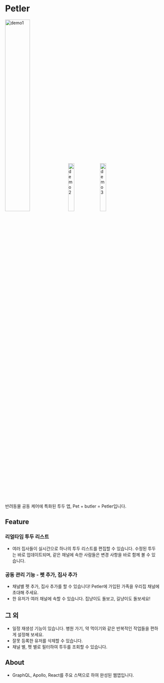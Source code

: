# Petler
 <img src="https://user-images.githubusercontent.com/48303292/74818688-6ffcb200-5342-11ea-94b3-9b692bc34892.gif" alt="demo1" width="40%"/>
 <img src="https://user-images.githubusercontent.com/48303292/74819722-2ad97f80-5344-11ea-809b-771248ce51c1.gif" alt="demo2" width="20%"/>
 <img src="https://user-images.githubusercontent.com/48303292/74819978-94f22480-5344-11ea-80b7-3451d325bb8e.gif" alt="demo3" width="20%"/>

반려동물 공동 케어에 특화된 투두 앱, Pet + butler = Petler입니다.

## Feature
### 리얼타임 투두 리스트 
+ 여러 집사들이 실시간으로 하나의 투두 리스트를 편집할 수 있습니다. 수정된 투두는 바로 업데이트되며, 같은 채널에 속한 사람들은 변경 사항을 바로 함께 볼 수 있습니다. 

### 공동 관리 기능 - 펫 추가, 집사 추가
+ 채널별 펫 추가, 집사 추가를 할 수 있습니다! Petler에 가입된 가족을 우리집 채널에 초대해 주세요. 
+ 한 유저가 여러 채널에 속할 수 있습니다. 집냥이도 돌보고, 길냥이도 돌보세요!

## 그 외
+ 일정 재생성 기능이 있습니다. 병원 가기, 약 먹이기와 같은 반복적인 작업들을 편하게 설정해 보세요.
+ 잘못 등록한 유저를 삭제할 수 있습니다. 
+ 채널 별, 펫 별로 필터하여 투두를 조회할 수 있습니다. 

## About
- GraphQL, Apollo, React를 주요 스택으로 하여 완성된 웹앱입니다. 
